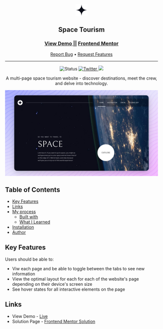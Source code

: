 <div align="center">

  <img src="./public/images/shared/logo.svg" alt="logo" width="40" height="auto">

  <h2>Space Tourism</h2>

  <h3>
    <a href="https://space-tourism-multi-page-website-ivory.vercel.app/">
      <strong>View Demo</strong>
    </a>
    ||
    <a href="https://www.frontendmentor.io/solutions/space-tourism-multipage-website-HxYs_fHRjN">
      <strong>Frontend Mentor</strong>
    </a>
  </h3>

  <div align="center">
    <a href="https://github.com/aniru-dh21/Space-Tourism-Multi-Page-Website/issues">Report Bug</a>
    •
    <a href="https://github.com/aniru-dh21/Space-Tourism-Multi-Page-Website/pulls">Request Features</a>
  </div>

  <hr>
  
</div>

<div align="center">

  <img src="https://img.shields.io/badge/Status-Completed-success?style=flat" alt="Status" />

  <a href="https://twitter.com/Dh21Aniru" target="_blank">
    <img alt='Twitter' src="https://img.shields.io/badge/@Dh21Aniru-100000?style=for-the-badge&logo=Twitter&logoColor=00C9F7&labelColor=3F3F3F&color=0092FA">
  </a>

  <a href="https://www.linkedin.com/in/ramachandra-anirudh-vemulapalli-554b551ba/" target="_blank">
    <img src="https://img.shields.io/badge/@Dh21Aniru-100000?style=for-the-badge&logo=LinkedIn&logoColor=00a0dc&labelColor=2F2F2F&color=0077b5">
  </a>
  
</div>

<p align="center">
  A multi-page space tourism website - discover destinations, meet the crew, and delve into technology. 
</p>

<a align="center" href="https://space-tourism-multi-page-website-ivory.vercel.app/">

  ![Screenshot](./public/thumbnail-preview.jpg)
  
</a>

## Table of Contents

- [Key Features](#key-features)
- [Links](#links)
- [My process](#my-process)
  - [Built with](#built-with)
  - [What I Learned](#what-i-learned)
- [Installation](#installation)
- [Author](#author)

## Key Features

Users should be able to:

- Viw each page and be able to toggle between the tabs to see new information
- View the optimal layout for each for each of the website's page depending on their device's screen size
- See hover states for all interactive elements on the page

## Links

- View Demo - [Live](https://space-tourism-multi-page-website-ivory.vercel.app/)
- Solution Page - [Frontend Mentor Solution](https://www.frontendmentor.io/solutions/space-tourism-multipage-website-HxYs_fHRjN)
